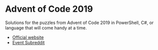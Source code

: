 # Advent of Code 2019

Solutions for the puzzles from Advent of Code 2019 in PowerShell, C#, or language that will come handy at a time. 

* [Official website](https://adventofcode.com/)
* [Event Subreddit](https://www.reddit.com/r/adventofcode/)
